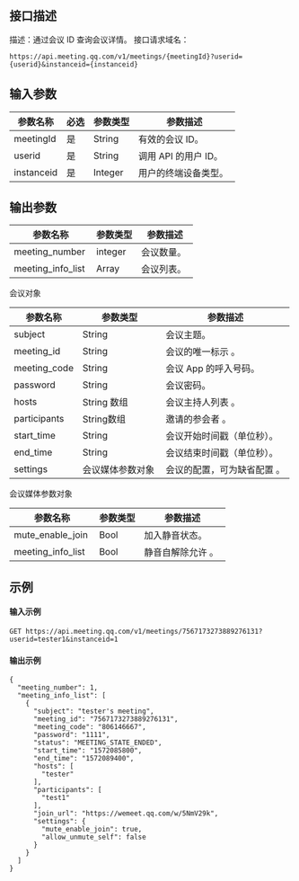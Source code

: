 ## 接口描述
描述：通过会议 ID 查询会议详情。
接口请求域名：
```
https://api.meeting.qq.com/v1/meetings/{meetingId}?userid={userid}&instanceid={instanceid}
```
## 输入参数

| 参数名称 | 必选 | 参数类型 | 参数描述 |
|---------|---------|---------|---------|
| meetingId | 是 | String| 有效的会议 ID。  |
| userid | 是 | String| 调用 API 的用户 ID。  |
| instanceid | 是 | Integer| 用户的终端设备类型。  |

## 输出参数
| 参数名称 |参数类型 | 参数描述 |
|---------|---------|---------|
| meeting_number | integer | 会议数量。  |
|meeting_info_list  | Array | 会议列表。  |

会议对象

| 参数名称 |参数类型 | 参数描述 |
|---------|---------|---------|
|subject  |String | 会议主题。  |
|meeting_id   |String| 会议的唯一标示 。  |
|meeting_code    |String| 会议 App 的呼入号码。  |
|password   |String | 会议密码。  |
|hosts   |String 数组 | 会议主持人列表 。  |
|participants  |String数组|邀请的参会者 。|
|start_time  |String | 会议开始时间戳（单位秒）。 |
|end_time  |String | 会议结束时间戳（单位秒）。  |
|settings   |会议媒体参数对象 |会议的配置，可为缺省配置 。|

会议媒体参数对象

| 参数名称 |参数类型 | 参数描述 |
|---------|---------|---------|
|mute_enable_join  |Bool | 加入静音状态。  |
|meeting_info_list  |Bool| 静音自解除允许 。  |

## 示例
#### 输入示例

```
GET https://api.meeting.qq.com/v1/meetings/7567173273889276131?userid=tester1&instanceid=1
```

#### 输出示例

```
{  
  "meeting_number": 1,  
  "meeting_info_list": [    
    {      
      "subject": "tester's meeting",      
      "meeting_id": "7567173273889276131",      
      "meeting_code": "806146667",      
      "password": "1111",      
      "status": "MEETING_STATE_ENDED",      
      "start_time": "1572085800",      
      "end_time": "1572089400",      
      "hosts": [        
        "tester"      
      ],      
      "participants": [        
        "test1"      
      ],      
      "join_url": "https://wemeet.qq.com/w/5NmV29k",      
      "settings": {        
        "mute_enable_join": true,        
        "allow_unmute_self": false      
      }    
    }  
  ]
}

```
